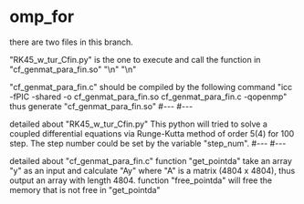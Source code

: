 # omp_for
there are two files in this branch.


"RK45_w_tur_Cfin.py" is the one to execute and call the function in "cf_genmat_para_fin.so"
"\n"
"\n"

"cf_genmat_para_fin.c" should be compiled by the following command 
"icc -fPIC -shared -o cf_genmat_para_fin.so cf_genmat_para_fin.c -qopenmp" 
thus generate "cf_genmat_para_fin.so"
#---
#---

detailed about "RK45_w_tur_Cfin.py"
This python will tried to solve a coupled differential equations via Runge-Kutta method of order 5(4) for 100 step.
The step number could be set by the variable "step_num".
#---
#---

detailed about "cf_genmat_para_fin.c"
function "get_pointda" take an array "y" as an input and calculate "Ay" where "A" is a matrix (4804 x 4804), thus output an array with length 4804.
function "free_pointda" will free the memory that is not free in "get_pointda"
